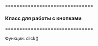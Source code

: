 ===============================
### Класс для работы с кнопками
===============================


Функции:
click()



